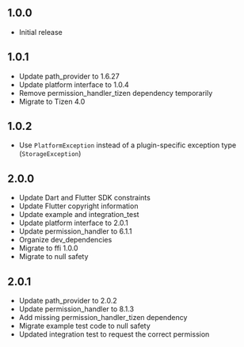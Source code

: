 ## 1.0.0

* Initial release

## 1.0.1

* Update path_provider to 1.6.27
* Update platform interface to 1.0.4
* Remove permission_handler_tizen dependency temporarily
* Migrate to Tizen 4.0

## 1.0.2

* Use `PlatformException` instead of a plugin-specific exception type
  (`StorageException`)

## 2.0.0

* Update Dart and Flutter SDK constraints
* Update Flutter copyright information
* Update example and integration_test
* Update platform interface to 2.0.1
* Update permission_handler to 6.1.1
* Organize dev_dependencies
* Migrate to ffi 1.0.0
* Migrate to null safety

## 2.0.1

* Update path_provider to 2.0.2
* Update permission_handler to 8.1.3
* Add missing permission_handler_tizen dependency
* Migrate example test code to null safety
* Updated integration test to request the correct permission